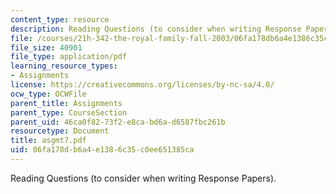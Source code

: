 ```yaml
---
content_type: resource
description: Reading Questions (to consider when writing Response Papers).
file: /courses/21h-342-the-royal-family-fall-2003/06fa178db6a4e1386c35c0ee651385ca_asgmt7.pdf
file_size: 40901
file_type: application/pdf
learning_resource_types:
- Assignments
license: https://creativecommons.org/licenses/by-nc-sa/4.0/
ocw_type: OCWFile
parent_title: Assignments
parent_type: CourseSection
parent_uid: 46ca0f82-73f2-e8ca-bd6a-d6587fbc261b
resourcetype: Document
title: asgmt7.pdf
uid: 06fa178d-b6a4-e138-6c35-c0ee651385ca
---
```

Reading Questions (to consider when writing Response Papers).